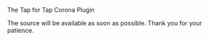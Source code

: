 The Tap for Tap Corona Plugin

The source will be available as soon as possible. Thank you for your patience.
